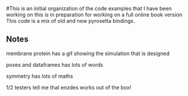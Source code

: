 #This is an initial organization of the code examples that I have been working on
 this is in preparation for working on a full online book version
This code is a mix of old and new pyrosetta bindings.

## Notes

membrane protein has a gif showing the simulation that is designed

poses and dataframes has lots of words

symmetry has lots of maths

1/2 testers tell me that enzdes works out of the box!